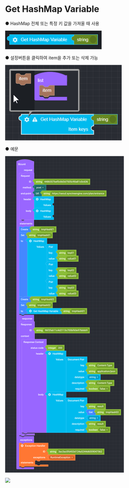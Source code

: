 # Get HashMap Variable

● HashMap 전체 또는 특정 키 값을 가져올 때 사용

![](../../.gitbook/assets/image%20%285%29.png)

● 설정버튼을 클릭하여 item을 추가 또는 삭제 가능

![](../../.gitbook/assets/image%20%281%29.png)

● 예문

![](../../.gitbook/assets/image-6-%20%284%29.png)


<img src="https://i.pinimg.com/originals/20/78/a9/2078a921387fb535735b19820175bacf.jpg" width="500">
